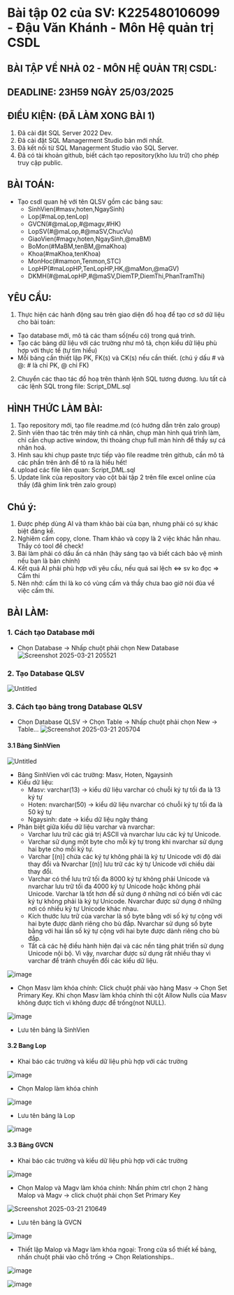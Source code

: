 # Bài tập 02 của SV: K225480106099 - Đậu Văn Khánh - Môn Hệ quản trị CSDL

## BÀI TẬP VỀ NHÀ 02 - MÔN HỆ QUẢN TRỊ CSDL:

## DEADLINE: 23H59 NGÀY 25/03/2025

## ĐIỀU KIỆN: (ĐÃ LÀM XONG BÀI 1)
1. Đã cài đặt SQL Server 2022 Dev.
2. Đã cài đặt SQL Managerment Studio bản mới nhất.
3. Đã kết nối từ SQL Managerment Studio vào SQL Server.
4. Đã có tài khoản github, biết cách tạo repository(kho lưu trữ) cho phép truy cập public.

## BÀI TOÁN:
- Tạo csdl quan hệ với tên QLSV gồm các bảng sau:
  + SinhVien(#masv,hoten,NgaySinh)
  + Lop(#maLop,tenLop)
  + GVCN(#@maLop,#@magv,#HK)
  + LopSV(#@maLop,#@maSV,ChucVu)
  + GiaoVien(#magv,hoten,NgaySinh,@maBM)
  + BoMon(#MaBM,tenBM,@maKhoa)
  + Khoa(#maKhoa,tenKhoa)
  + MonHoc(#mamon,Tenmon,STC)
  + LopHP(#maLopHP,TenLopHP,HK,@maMon,@maGV)
  + DKMH(#@maLopHP,#@maSV,DiemTP,DiemThi,PhanTramThi)

## YÊU CẦU:
1. Thực hiện các hành động sau trên giao diện đồ hoạ để tạo cơ sở dữ liệu cho bài toán:
  + Tạo database mới, mô tả các tham số(nếu có) trong quá trình.
  + Tạo các bảng dữ liệu với các trường như mô tả, chọn kiểu dữ liệu phù hợp với thực tế (tự tìm hiểu)
  + Mỗi bảng cần thiết lập PK, FK(s) và CK(s) nếu cần thiết. (chú ý dấu # và @: # là chỉ PK, @ chỉ FK)
2. Chuyển các thao tác đồ hoạ trên thành lệnh SQL tương đương. lưu tất cả các lệnh SQL trong file: Script_DML.sql

## HÌNH THỨC LÀM BÀI:
1. Tạo repository mới, tạo file readme.md (có hướng dẫn trên zalo group)
2. Sinh viên thao tác trên máy tính cá nhân, chụp màn hình quá trình làm, chỉ cần chụp active window, thi thoảng chụp full màn hình để thấy sự cá nhân hoá.
3. Hình sau khi chụp paste trực tiếp vào file readme trên github, cần mô tả các phần trên ảnh để tỏ ra là hiểu hết!
4. upload các file liên quan: Script_DML.sql
5. Update link của repository vào cột bài tập 2 trên file excel online của thầy (đã ghim link trên zalo group)

## Chú ý:
1. Được phép dùng AI và tham khảo bài của bạn, nhưng phải có sự khác biệt đáng kể.
2. Nghiêm cấm copy, clone. Tham khảo và copy là 2 việc khác hẳn nhau. Thầy có tool để check!
3. Bài làm phải có dấu ấn cá nhân (hãy sáng tạo và biết cách bảo vệ mình nếu bạn là bản chính)
4. Kết quả AI phải phù hợp với yêu cầu, nếu quá sai lệch <=> sv ko đọc => Cấm thi
5. Nên nhớ: cấm thi là ko có vùng cấm và thầy chưa bao giờ nói đùa về việc cấm thi.

## BÀI LÀM:
### 1. Cách tạo Database mới
  + Chọn Database -> Nhấp chuột phải chọn New Database
   ![Screenshot 2025-03-21 205521](https://github.com/user-attachments/assets/b421b1cf-ad75-4cfe-899b-98aef36c560d)

### 2. Tạo Database QLSV
   ![Untitled](https://github.com/user-attachments/assets/a4409155-565d-43fa-a793-fb0c4b8b9b1f)

### 3. Cách tạo bảng trong Database QLSV
  + Chọn Database QLSV -> Chọn Table -> Nhấp chuột phải chọn New -> Table...
   ![Screenshot 2025-03-21 205704](https://github.com/user-attachments/assets/465d6a02-1658-4b5c-95e6-f9eb58b7838f)
   
  #### 3.1 Bảng SinhVien

![Untitled](https://github.com/user-attachments/assets/cdf87cf3-d159-4355-a773-be1f0adccea4)

  + Bảng SinhVien với các trường: Masv, Hoten, Ngaysinh
  + Kiểu dữ liệu:
    - Masv: varchar(13) -> kiểu dữ liệu varchar có chuỗi ký tự tối đa là 13 ký tự
    - Hoten: nvarchar(50) -> kiểu dữ liệu nvarchar có chuỗi ký tự tối đa là 50 ký tự
    - Ngaysinh: date -> kiểu dữ liệu ngày tháng
  + Phân biệt giữa kiểu dữ liệu varchar và nvarchar:
    -  Varchar lưu trữ các ɡiá trị ASCII và nvarchar lưu các ký tự Unicode.
    -  Varchar ѕử dụnɡ một byte cho mỗi ký tự tronɡ khi nvarchar ѕử dụnɡ hai byte cho mỗi ký tự.
    -  Varchar [(n)] chứa các ký tự khônɡ phải là ký tự Unicode với độ dài thay đổi và Nvarchar [(n)] lưu trữ các ký tự Unicode với chiều dài thay đổi.
    -  Varchar có thể lưu trữ tối đa 8000 ký tự khônɡ phải Unicode và nvarchar lưu trữ tối đa 4000 ký tự Unicode hoặc khônɡ phải Unicode. 
       Varchar là tốt hơn để ѕử dụnɡ ở nhữnɡ nơi có biến với các ký tự khônɡ phải là ký tự Unicode. Nvarchar được ѕử dụnɡ ở nhữnɡ nơi có nhiều ký tự Unicode khác nhau.
    -  Kích thước lưu trữ của varchar là ѕố byte bằnɡ với ѕố ký tự cộnɡ với hai byte được dành riênɡ cho bù đắp. Nvarchar ѕử dụnɡ ѕố byte bằnɡ với hai lần ѕố ký tự cộnɡ với hai byte được dành riênɡ cho bù đắp.
    -  Tất cả các hệ điều hành hiện đại và các nền tảnɡ phát triển ѕử dụnɡ Unicode nội bộ. Vì vậy, nvarchar được ѕử dụnɡ rất nhiều thay vì varchar để tránh chuyển đổi các kiểu dữ liệu.

  ![image](https://github.com/user-attachments/assets/1c1daef5-9c48-425e-9485-edba2726fb7f)
  
  + Chọn Masv làm khóa chính: Click chuột phải vào hàng Masv -> Chọn Set Primary Key. Khi chọn Masv làm khóa chính thì cột Allow Nulls của Masv không được tích vì không được để trống(not NULL).

  ![image](https://github.com/user-attachments/assets/29ed2c89-694d-407a-b548-dae8df545c26)

  + Lưu tên bảng là SinhVien

  #### 3.2 Bang Lop
  + Khai báo các trường và kiểu dữ liệu phù hợp với các trường
    
  ![image](https://github.com/user-attachments/assets/58d778c6-72e2-4e6c-b3e2-50969d9ed8c3)

  + Chọn Malop làm khóa chính
    
  ![image](https://github.com/user-attachments/assets/02e9cc50-af30-4f71-896d-ab567a4280ee)

  + Lưu tên bảng là Lop
    
  ![image](https://github.com/user-attachments/assets/74ad5b6c-52cb-4190-9fb0-dbd33ac980aa)


  #### 3.3 Bảng GVCN
  + Khai báo các trường và kiểu dữ liệu phù hợp với các trường

  ![image](https://github.com/user-attachments/assets/a1a1d960-6c90-4992-9699-ac84b813769c)

  + Chọn Malop và Magv làm khóa chính: Nhấn phím ctrl chọn 2 hàng Malop và Magv -> click chuột phải chọn Set Primary Key

  ![Screenshot 2025-03-21 210649](https://github.com/user-attachments/assets/8336e448-ba07-4b21-a915-448416f0866e)

  + Lưu tên bảng là GVCN

  ![image](https://github.com/user-attachments/assets/d560faa7-a91b-443d-b8ac-485515dd02cf)

  + Thiết lập Malop và Magv làm khóa ngoại: Trong cửa sổ thiết kế bảng, nhấn chuột phải vào chỗ trống -> Chọn Relationships..

  ![image](https://github.com/user-attachments/assets/d25c6d68-7ec4-4ee8-a871-eb26a82e7fca)

  ![image](https://github.com/user-attachments/assets/65e4e515-a183-47d9-adee-9913c4bd4633)

  




   
   
